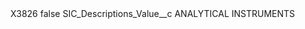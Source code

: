 <?xml version="1.0" encoding="UTF-8"?>
<CustomMetadata xmlns="http://soap.sforce.com/2006/04/metadata" xmlns:xsi="http://www.w3.org/2001/XMLSchema-instance" xmlns:xsd="http://www.w3.org/2001/XMLSchema">
    <label>X3826</label>
    <protected>false</protected>
    <values>
        <field>SIC_Descriptions_Value__c</field>
        <value xsi:type="xsd:string">ANALYTICAL INSTRUMENTS</value>
    </values>
</CustomMetadata>

